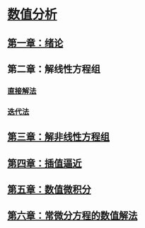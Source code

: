 <link rel='stylesheet' href='../../style/index.css'>
<script src='../../style/index.js'></script>

# [数值分析](../index.html)

## [第一章：绪论](./01-Introduction.html)

## 第二章：解线性方程组

### [直接解法](./02-DirectSolutionOFLinearEquations.html)

### [迭代法](./02-IterativeMethodOFLinearEquations.html)

## [第三章：解非线性方程组](./03-SolutionOFNon-linearEquation.html)

## [第四章：插值逼近](./04-Interpolation.html)

## [第五章：数值微积分](./05-Calculus.html)

## [第六章：常微分方程的数值解法](./06-DifferentialEquation.html)
